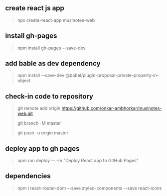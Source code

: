 ## create react js app

> npx create-react-app musinotes-web

## install gh-pages

> npm install gh-pages --save-dev

## add bable as dev dependency

> npm install --save-dev @babel/plugin-proposal-private-property-in-object

## check-in code to repository

> git remote add origin https://github.com/onkar-ambhorkar/musinotes-web.git
>
> git branch -M master
>
> git push -u origin master

## deploy app to gh pages

> npm run deploy -- -m "Deploy React app to GitHub Pages"

## dependencies

> npm i react-router-dom --save styled-components --save react-icons
